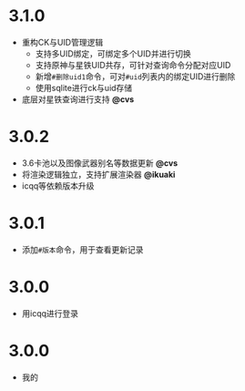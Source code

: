 # 3.1.0

* 重构CK与UID管理逻辑
    * 支持多UID绑定，可绑定多个UID并进行切换
    * 支持原神与星铁UID共存，可针对查询命令分配对应UID
    * 新增`#删除uid1`命令，可对`#uid`列表内的绑定UID进行删除
    * 使用sqlite进行ck与uid存储
* 底层对星铁查询进行支持 **@cvs**

# 3.0.2

* 3.6卡池以及图像武器别名等数据更新 **@cvs**
* 将渲染逻辑独立，支持扩展渲染器 **@ikuaki**
* icqq等依赖版本升级

# 3.0.1

* 添加`#版本`命令，用于查看更新记录

# 3.0.0

* 用icqq进行登录

# 3.0.0

* 我的
